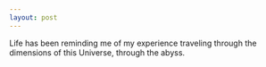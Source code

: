 ```yaml
---
layout: post
---
```


Life has been reminding me of my experience traveling through the dimensions of this
Universe, through the abyss. 
